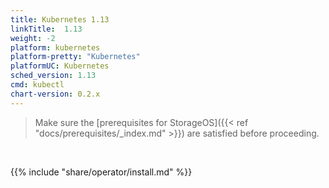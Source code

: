 ```yaml
---
title: Kubernetes 1.13
linkTitle:  1.13
weight: -2
platform: kubernetes
platform-pretty: "Kubernetes"
platformUC: Kubernetes
sched_version: 1.13
cmd: kubectl
chart-version: 0.2.x
---
```



> Make sure the 
> [prerequisites for StorageOS]({{< ref "docs/prerequisites/_index.md" >}}) are
> satisfied before proceeding.

&nbsp;

{{% include "share/operator/install.md" %}}
